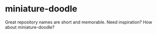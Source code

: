 # miniature-doodle
Great repository names are short and memorable. Need inspiration? How about miniature-doodle?
